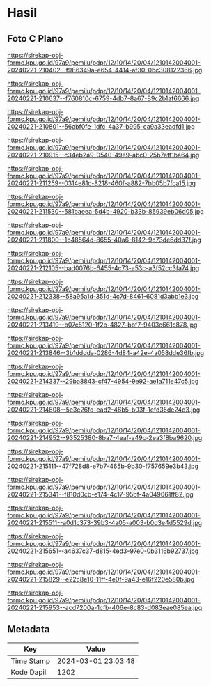 # Hasil

## Foto C Plano

https://sirekap-obj-formc.kpu.go.id/97a9/pemilu/pdpr/12/10/14/20/04/1210142004001-20240221-210402--f986349a-e654-4414-af30-0bc308122366.jpg

https://sirekap-obj-formc.kpu.go.id/97a9/pemilu/pdpr/12/10/14/20/04/1210142004001-20240221-210637--f760810c-6759-4db7-8a67-89c2b1af6666.jpg

https://sirekap-obj-formc.kpu.go.id/97a9/pemilu/pdpr/12/10/14/20/04/1210142004001-20240221-210801--56abf0fe-1dfc-4a37-b995-ca9a33eadfd1.jpg

https://sirekap-obj-formc.kpu.go.id/97a9/pemilu/pdpr/12/10/14/20/04/1210142004001-20240221-210915--c34eb2a9-0540-49e9-abc0-25b7aff1ba64.jpg

https://sirekap-obj-formc.kpu.go.id/97a9/pemilu/pdpr/12/10/14/20/04/1210142004001-20240221-211259--0314e81c-8218-460f-a882-7bb05b7fca15.jpg

https://sirekap-obj-formc.kpu.go.id/97a9/pemilu/pdpr/12/10/14/20/04/1210142004001-20240221-211530--581baeea-5d4b-4920-b33b-85939eb06d05.jpg

https://sirekap-obj-formc.kpu.go.id/97a9/pemilu/pdpr/12/10/14/20/04/1210142004001-20240221-211800--1b48564d-8655-40a6-8142-9c73de6dd37f.jpg

https://sirekap-obj-formc.kpu.go.id/97a9/pemilu/pdpr/12/10/14/20/04/1210142004001-20240221-212105--bad0076b-6455-4c73-a53c-a3f52cc3fa74.jpg

https://sirekap-obj-formc.kpu.go.id/97a9/pemilu/pdpr/12/10/14/20/04/1210142004001-20240221-212338--58a95a1d-351d-4c7d-8461-6081d3abb1e3.jpg

https://sirekap-obj-formc.kpu.go.id/97a9/pemilu/pdpr/12/10/14/20/04/1210142004001-20240221-213419--b07c5120-1f2b-4827-bbf7-9403c661c878.jpg

https://sirekap-obj-formc.kpu.go.id/97a9/pemilu/pdpr/12/10/14/20/04/1210142004001-20240221-213846--3b1dddda-0286-4d84-a42e-4a058dde36fb.jpg

https://sirekap-obj-formc.kpu.go.id/97a9/pemilu/pdpr/12/10/14/20/04/1210142004001-20240221-214337--29ba8843-cf47-4954-9e92-ae1a711e47c5.jpg

https://sirekap-obj-formc.kpu.go.id/97a9/pemilu/pdpr/12/10/14/20/04/1210142004001-20240221-214608--5e3c26fd-ead2-46b5-b03f-1efd35de24d3.jpg

https://sirekap-obj-formc.kpu.go.id/97a9/pemilu/pdpr/12/10/14/20/04/1210142004001-20240221-214952--93525380-8ba7-4eaf-a49c-2ea3f8ba9620.jpg

https://sirekap-obj-formc.kpu.go.id/97a9/pemilu/pdpr/12/10/14/20/04/1210142004001-20240221-215111--47f728d8-e7b7-465b-9b30-f757659e3b43.jpg

https://sirekap-obj-formc.kpu.go.id/97a9/pemilu/pdpr/12/10/14/20/04/1210142004001-20240221-215341--f810d0cb-e174-4c17-95bf-4a049061ff82.jpg

https://sirekap-obj-formc.kpu.go.id/97a9/pemilu/pdpr/12/10/14/20/04/1210142004001-20240221-215511--a0d1c373-39b3-4a05-a003-b0d3e4d5529d.jpg

https://sirekap-obj-formc.kpu.go.id/97a9/pemilu/pdpr/12/10/14/20/04/1210142004001-20240221-215651--a4637c37-d815-4ed3-97e0-0b3116b92737.jpg

https://sirekap-obj-formc.kpu.go.id/97a9/pemilu/pdpr/12/10/14/20/04/1210142004001-20240221-215829--e22c8e10-11ff-4e0f-9a43-e16f220e580b.jpg

https://sirekap-obj-formc.kpu.go.id/97a9/pemilu/pdpr/12/10/14/20/04/1210142004001-20240221-215953--acd7200a-1cfb-406e-8c83-d083eae085ea.jpg


## Metadata

| Key        | Value               |
| ---------- | ------------------- |
| Time Stamp | 2024-03-01 23:03:48 |
| Kode Dapil | 1202                |



